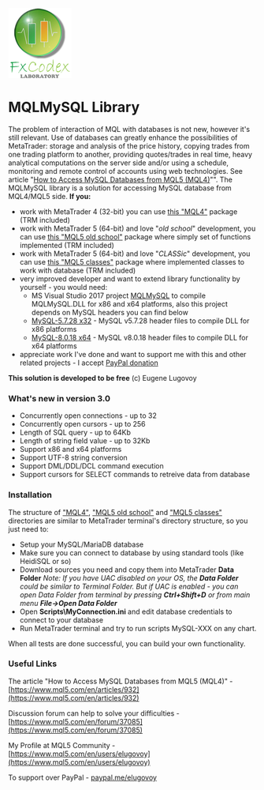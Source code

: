 ![FxCodex Laboratory](https://github.com/elugovoy/Common/raw/master/img/FxCodex-Logo.png)
# MQLMySQL Library
The problem of interaction of MQL with databases is not new, however it's still relevant. Use of databases can greatly enhance the possibilities of MetaTrader: storage and analysis of the price history, copying trades from one trading platform to another, providing quotes/trades in real time, heavy analytical computations on the server side and/or using a schedule, monitoring and remote control of accounts using web technologies. See article "[How to Access MySQL Databases from MQL5 (MQL4)](https://www.mql5.com/en/articles/932)"".
The MQLMySQL library is a solution for accessing MySQL database from MQL4/MQL5 side.
**If you:**
  - work with MetaTrader 4 (32-bit) you can use [this "MQL4"](https://github.com/elugovoy/MQLMySQL-Project/tree/master/MQL4) package (TRM included)
  - work with MetaTrader 5 (64-bit) and love "*old school*" development, you can use [this "MQL5 old school"](https://github.com/elugovoy/MQLMySQL-Project/tree/master/MQL5%20old%20school) package where simply set of functions implemented (TRM included)
  - work with MetaTrader 5 (64-bit) and love "*CLASSic*" development, you can use [this "MQL5 classes"](https://github.com/elugovoy/MQLMySQL-Project/tree/master/MQL5%20classes) package where implemented classes to work with database (TRM included)
  - very improved developer and want to extend library functionality by yourself - you would need:
    - MS Visual Studio 2017 project [MQLMySQL](https://github.com/elugovoy/MQLMySQL-Project/tree/master/MQLMySQL) to compile MQLMySQL.DLL for x86 and x64 platforms, also this project depends on MySQL headers you can find below
    - [MySQL-5.7.28 x32](https://github.com/elugovoy/MQLMySQL-Project/tree/master/MySQL-5.7.28%20x32) - MySQL v5.7.28 header files to compile DLL for x86 platforms
    - [MySQL-8.0.18 x64](https://github.com/elugovoy/MQLMySQL-Project/tree/master/MySQL-8.0.18%20x64) - MySQL v8.0.18 header files to compile DLL for x64 platforms
  - appreciate work I've done and want to support me with this and other related projects - I accept [PayPal donation](https://www.paypal.me/elugovoy)

**This solution is developed to be free** (c) Eugene Lugovoy

### What's new in version 3.0

  - Concurrently open connections - up to 32
  - Concurrently open cursors - up to 256
  - Length of SQL query - up to 64Kb
  - Length of string field value - up to 32Kb
  - Support x86 and x64 platforms
  - Support UTF-8 string conversion
  - Support DML/DDL/DCL command execution
  - Support cursors for SELECT commands to retreive data from database 

### Installation

The structure of ["MQL4"](https://github.com/elugovoy/MQLMySQL-Project/tree/master/MQL4), ["MQL5 old school"](https://github.com/elugovoy/MQLMySQL-Project/tree/master/MQL5%20old%20school) and ["MQL5 classes"](https://github.com/elugovoy/MQLMySQL-Project/tree/master/MQL5%20classes) directories are similar to MetaTrader terminal's directory structure, so you just need to:
  - Setup your MySQL/MariaDB database
  - Make sure you can connect to database by using standard tools (like HeidiSQL or so)
  - Download sources you need and copy them into MetaTrader **Data Folder**
*Note: If you have UAC disabled on your OS, the **Data Folder** could be similar to Terminal Folder. But if UAC is enabled - you can open Data Folder from terminal by pressing **Ctrl+Shift+D** or from main menu **File->Open Data Folder***
  - Open **Scripts\MyConnection.ini** and edit database credentials to connect to your database
  - Run MetaTrader terminal and try to run scripts MySQL-XXX on any chart.

When all tests are done successful, you can build your own functionality.

### Useful Links
The article "How to Access MySQL Databases from MQL5 (MQL4)" - [https://www.mql5.com/en/articles/932](https://www.mql5.com/en/articles/932)  

Discussion forum can help to solve your difficulties - [https://www.mql5.com/en/forum/37085](https://www.mql5.com/en/forum/37085)  

My Profile at MQL5 Community - [https://www.mql5.com/en/users/elugovoy](https://www.mql5.com/en/users/elugovoy)  

To support over PayPal - [paypal.me/elugovoy](https://www.paypal.me/elugovoy)  


